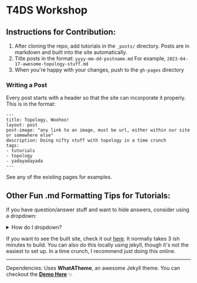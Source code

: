 # T4DS Workshop

## Instructions for Contribution:

1. After cloning the repo, add tutorials in the `_posts/` directory. Posts are in markdown and built into the site automatically.
2. Title posts in the format: `yyyy-mm-dd-postname.md` For example, `2023-04-17-awesome-topology-stuff.md`
3. When you're happy with your changes, push to the `gh-pages` directory

### Writing a Post

Every post starts with a header so that the site can incorporate it properly. This is in the format:

```
---
title: Topology, Woohoo!
layout: post
post-image: "any link to an image, must be url, either within our site or somewhere else"
description: Doing nifty stuff with topology in a time crunch
tags:
- tutorials
- topology
- yadayadayada
---
```

See any of the existing pages for examples.

## Other Fun .md Formatting Tips for Tutorials:

If you have question/answer stuff and want to hide answers, consider using a dropdown:

<details>
<summary>How do I dropdown?</summary>
<br>
This is how you dropdown.

```
<details>
<summary>How do I dropdown?</summary>
<br>
This is how you dropdown.
</details>
```

</details>


If you want to see the built site, check it out 
[here](https://comptag.github.io/t4ds/). It normally takes 3 ish minutes to build.
You can also do this locally using jekyll, though it's not the easiest to set up. 
In a time crunch, I recommend just doing this online.

---

Dependencies: Uses **WhatATheme**, an awesome Jekyll theme. You can checkout the [**Demo Here**](https://thedevslot.github.io/WhatATheme/) :boom:

